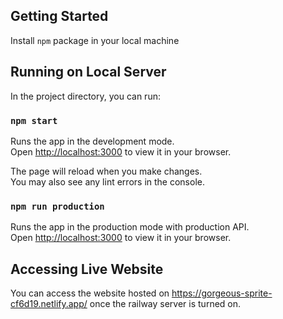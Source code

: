 ## Getting Started

Install `npm` package in your local machine

## Running on Local Server

In the project directory, you can run:

### `npm start`

Runs the app in the development mode.\
Open [http://localhost:3000](http://localhost:3000) to view it in your browser.

The page will reload when you make changes.\
You may also see any lint errors in the console.

### `npm run production`

Runs the app in the production mode with production API.\
Open [http://localhost:3000](http://localhost:3000) to view it in your browser.

## Accessing Live Website

You can access the website hosted on https://gorgeous-sprite-cf6d19.netlify.app/ once the railway server is turned on.
